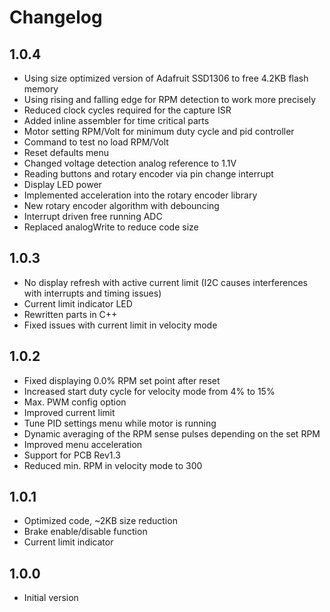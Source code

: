 # Changelog

## 1.0.4

 - Using size optimized version of Adafruit SSD1306 to free 4.2KB flash memory
 - Using rising and falling edge for RPM detection to work more precisely
 - Reduced clock cycles required for the capture ISR
 - Added inline assembler for time critical parts
 - Motor setting RPM/Volt for minimum duty cycle and pid controller
 - Command to test no load RPM/Volt
 - Reset defaults menu
 - Changed voltage detection analog reference to 1.1V
 - Reading buttons and rotary encoder via pin change interrupt
 - Display LED power
 - Implemented acceleration into the rotary encoder library
 - New rotary encoder algorithm with debouncing
 - Interrupt driven free running ADC
 - Replaced analogWrite to reduce code size

## 1.0.3

- No display refresh with active current limit (I2C causes interferences with interrupts and timing issues)
- Current limit indicator LED
- Rewritten parts in C++
- Fixed issues with current limit in velocity mode

## 1.0.2

- Fixed displaying 0.0% RPM set point after reset
- Increased start duty cycle for velocity mode from 4% to 15%
- Max. PWM config option
- Improved current limit
- Tune PID settings menu while motor is running
- Dynamic averaging of the RPM sense pulses depending on the set RPM
- Improved menu acceleration
- Support for PCB Rev1.3
- Reduced min. RPM in velocity mode to 300

## 1.0.1

- Optimized code, ~2KB size reduction
- Brake enable/disable function
- Current limit indicator

## 1.0.0

- Initial version
